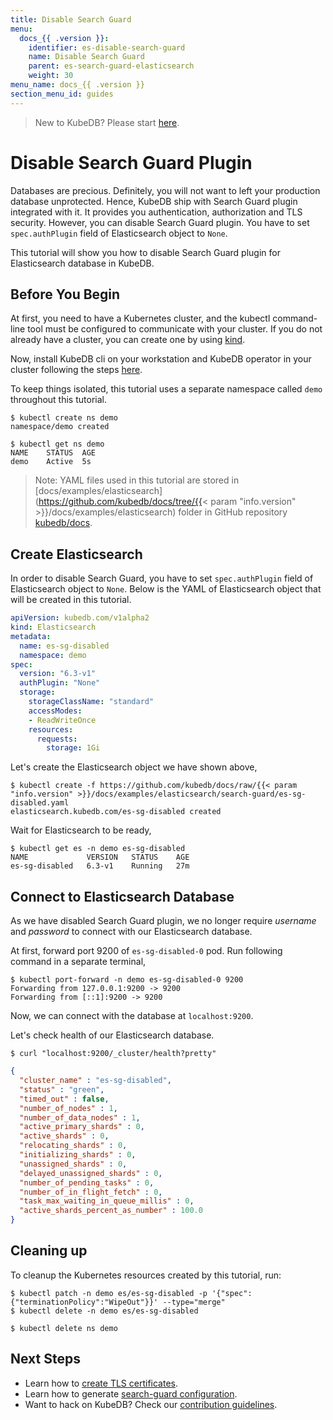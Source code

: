 ```yaml
---
title: Disable Search Guard
menu:
  docs_{{ .version }}:
    identifier: es-disable-search-guard
    name: Disable Search Guard
    parent: es-search-guard-elasticsearch
    weight: 30
menu_name: docs_{{ .version }}
section_menu_id: guides
---
```


> New to KubeDB? Please start [here](/docs/concepts/README.md).

# Disable Search Guard Plugin

Databases are precious. Definitely, you will not want to left your production database unprotected. Hence, KubeDB ship with Search Guard plugin integrated with it. It provides you authentication, authorization and TLS security. However, you can disable Search Guard plugin. You have to set `spec.authPlugin` field of Elasticsearch object to `None`.

This tutorial will show you how to disable Search Guard plugin for Elasticsearch database in KubeDB.

## Before You Begin

At first, you need to have a Kubernetes cluster, and the kubectl command-line tool must be configured to communicate with your cluster. If you do not already have a cluster, you can create one by using [kind](https://kind.sigs.k8s.io/docs/user/quick-start/).

Now, install KubeDB cli on your workstation and KubeDB operator in your cluster following the steps [here](/docs/setup/README.md).

To keep things isolated, this tutorial uses a separate namespace called `demo` throughout this tutorial.

```console
$ kubectl create ns demo
namespace/demo created

$ kubectl get ns demo
NAME    STATUS  AGE
demo    Active  5s
```

> Note: YAML files used in this tutorial are stored in [docs/examples/elasticsearch](https://github.com/kubedb/docs/tree/{{< param "info.version" >}}/docs/examples/elasticsearch) folder in GitHub repository [kubedb/docs](https://github.com/kubedb/docs).

## Create Elasticsearch

In order to disable Search Guard, you have to set `spec.authPlugin` field of Elasticsearch object to `None`. Below is the YAML of Elasticsearch object that will be created in this tutorial.

```yaml
apiVersion: kubedb.com/v1alpha2
kind: Elasticsearch
metadata:
  name: es-sg-disabled
  namespace: demo
spec:
  version: "6.3-v1"
  authPlugin: "None"
  storage:
    storageClassName: "standard"
    accessModes:
    - ReadWriteOnce
    resources:
      requests:
        storage: 1Gi
```

Let's create the Elasticsearch object we have shown above,

```console
$ kubectl create -f https://github.com/kubedb/docs/raw/{{< param "info.version" >}}/docs/examples/elasticsearch/search-guard/es-sg-disabled.yaml
elasticsearch.kubedb.com/es-sg-disabled created
```

Wait for Elasticsearch to be ready,

```console
$ kubectl get es -n demo es-sg-disabled
NAME             VERSION   STATUS    AGE
es-sg-disabled   6.3-v1    Running   27m
```

## Connect to Elasticsearch Database

As we have disabled Search Guard plugin, we no longer require *username* and *password* to connect with our Elasticsearch database.

At first, forward port 9200 of `es-sg-disabled-0` pod. Run following command in a separate terminal,

```console
$ kubectl port-forward -n demo es-sg-disabled-0 9200
Forwarding from 127.0.0.1:9200 -> 9200
Forwarding from [::1]:9200 -> 9200
```

Now, we can connect with the database at `localhost:9200`.

Let's check health of our Elasticsearch database.

```console
$ curl "localhost:9200/_cluster/health?pretty"
```

```json
{
  "cluster_name" : "es-sg-disabled",
  "status" : "green",
  "timed_out" : false,
  "number_of_nodes" : 1,
  "number_of_data_nodes" : 1,
  "active_primary_shards" : 0,
  "active_shards" : 0,
  "relocating_shards" : 0,
  "initializing_shards" : 0,
  "unassigned_shards" : 0,
  "delayed_unassigned_shards" : 0,
  "number_of_pending_tasks" : 0,
  "number_of_in_flight_fetch" : 0,
  "task_max_waiting_in_queue_millis" : 0,
  "active_shards_percent_as_number" : 100.0
}
```

## Cleaning up

To cleanup the Kubernetes resources created by this tutorial, run:

```console
$ kubectl patch -n demo es/es-sg-disabled -p '{"spec":{"terminationPolicy":"WipeOut"}}' --type="merge"
$ kubectl delete -n demo es/es-sg-disabled

$ kubectl delete ns demo
```

## Next Steps

- Learn how to [create TLS certificates](/docs/guides/elasticsearch/search-guard/issue-certificate.md).
- Learn how to generate [search-guard configuration](/docs/guides/elasticsearch/search-guard/configuration.md).
- Want to hack on KubeDB? Check our [contribution guidelines](/docs/CONTRIBUTING.md).
